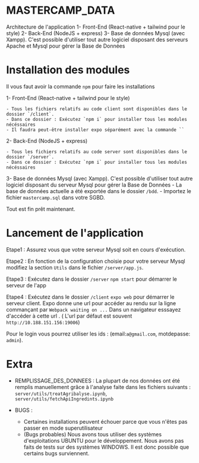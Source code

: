 # MASTERCAMP_DATA

Architecture de l'application
1- Front-End (React-native + tailwind pour le style) 
2- Back-End (NodeJS + express)
3- Base de données Mysql (avec Xampp). C'est possible d'utiliser tout autre logiciel disposant des serveurs Apache et Mysql pour gérer la Base de Données


# Installation des modules 

Il vous faut avoir la commande `npm` pour faire les installations


1- Front-End (React-native + tailwind pour le style) 

    - Tous les fichiers relatifs au code client sont disponibles dans le dossier `/client`.
    - Dans ce dossier : Exécutez `npm i` pour installer tous les modules nécéssaires
    - Il faudra peut-être installer expo séparément avec la commande ``

2- Back-End (NodeJS + express)

    - Tous les fichiers relatifs au code server sont disponibles dans le dossier `/server`.
    - Dans ce dossier : Exécutez `npm i` pour installer tous les modules nécéssaires

3- Base de données Mysql (avec Xampp). C'est possible d'utiliser tout autre logiciel disposant du serveur Mysql pour gérer la Base de Données
    - La base de données actuelle a été exportée dans le dossier `/bdd`.
    - Importez le fichier `mastercamp.sql` dans votre SGBD.

Tout est fin prêt maintenant.


# Lancement de l'application

Etape1 : Assurez vous que votre serveur Mysql soit en cours d'exécution. 

Etape2 : En fonction de la configuration choisie pour votre serveur Mysql modifiez la section `Utils` dans le fichier `/server/app.js`.

Etape3 : Exécutez dans le dossier `/server` `npm start` pour démarrer le serveur de l'app  

Etape4 : Exécutez dans le dossier `/client` `expo web` pour démarrer le serveur client.
         Expo donne une url pour accéder au rendu sur la ligne commançant par `Webpack waiting on ...`
         Dans un navigateur esssayez d'accéder à cette url .
         ( L'url par défaut est souvent `http://10.188.151.156:19006`)

Pour le login vous pourrez utiliser les ids : (email:`a@gmail.com`, motdepasse: `admin`).


# Extra

- REMPLISSAGE_DES_DONNEES : La plupart de nos données ont été remplis manuellement grâce à l'analyse faite dans les fichiers suivants : `server/utils/treatAgribalyse.ipynb`, `server/utils/fetchApiIngredints.ipynb`

- BUGS : 
  - Certaines installations peuvent échouer parce que vous n'êtes pas passer en mode superutilisateur 
  - (Bugs probables) Nous avons tous utiliser des systèmes d'exploitations UBUNTU pour le développement. Nous avons pas faits de tests sur des systèmes WINDOWS. Il est donc possible que certains bugs surviennent.


